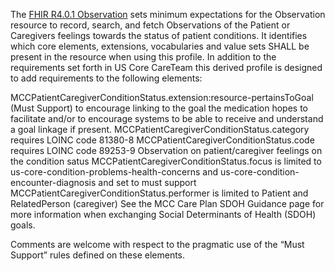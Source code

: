 The [FHIR R4.0.1 Observation](http://hl7.org/fhir/R4/observation.html) sets minimum expectations for the Observation resource to record, search, and fetch Observations of the Patient or Caregivers feelings towards the status of patient conditions. It identifies which core elements, extensions, vocabularies and value sets SHALL be present in the resource when using this profile. In addition to the requirements set forth in US Core CareTeam this derived profile is designed to add requirements to the following elements:

MCCPatientCaregiverConditionStatus.extension:resource-pertainsToGoal (Must Support) to encourage linking to the goal the medication hopes to facilitate and/or to encourage systems to be able to receive and understand a goal linkage if present.
MCCPatientCaregiverConditionStatus.category requires LOINC code 81380-8
MCCPatientCaregiverConditionStatus.code requires LOINC code 89253-9 Observation on patient/caregiver feelings on the condition satus
MCCPatientCaregiverConditionStatus.focus is limited to us-core-condition-problems-health-concerns and us-core-condition-encounter-diagnosis and set to must support
MCCPatientCaregiverConditionStatus.performer is limited to Patient and RelatedPerson (caregiver)
See the MCC Care Plan SDOH Guidance page for more information when exchanging Social Determinants of Health (SDOH) goals.

Comments are welcome with respect to the pragmatic use of the “Must Support” rules defined on these elements.
